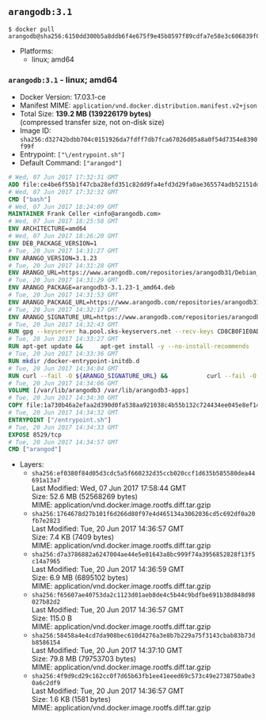 ## `arangodb:3.1`

```console
$ docker pull arangodb@sha256:6150dd300b5a8ddb6f4e675f9e45b8597f89cdfa7e58e3c606839f040fbabf0a
```

-	Platforms:
	-	linux; amd64

### `arangodb:3.1` - linux; amd64

-	Docker Version: 17.03.1-ce
-	Manifest MIME: `application/vnd.docker.distribution.manifest.v2+json`
-	Total Size: **139.2 MB (139226179 bytes)**  
	(compressed transfer size, not on-disk size)
-	Image ID: `sha256:d32742bdbb704c0151926da7fdff7db7fca67026d05a8a0f54d7354e8390f99f`
-	Entrypoint: `["\/entrypoint.sh"]`
-	Default Command: `["arangod"]`

```dockerfile
# Wed, 07 Jun 2017 17:32:31 GMT
ADD file:ce4be6f55b1f47cba28efd351c82dd9fa4efd3d29fa0ae365574adb52151dda1 in / 
# Wed, 07 Jun 2017 17:32:32 GMT
CMD ["bash"]
# Wed, 07 Jun 2017 18:24:09 GMT
MAINTAINER Frank Celler <info@arangodb.com>
# Wed, 07 Jun 2017 18:25:58 GMT
ENV ARCHITECTURE=amd64
# Wed, 07 Jun 2017 18:26:20 GMT
ENV DEB_PACKAGE_VERSION=1
# Tue, 20 Jun 2017 14:31:27 GMT
ENV ARANGO_VERSION=3.1.23
# Tue, 20 Jun 2017 14:31:28 GMT
ENV ARANGO_URL=https://www.arangodb.com/repositories/arangodb31/Debian_8.0
# Tue, 20 Jun 2017 14:31:29 GMT
ENV ARANGO_PACKAGE=arangodb3-3.1.23-1_amd64.deb
# Tue, 20 Jun 2017 14:31:53 GMT
ENV ARANGO_PACKAGE_URL=https://www.arangodb.com/repositories/arangodb31/Debian_8.0/amd64/arangodb3-3.1.23-1_amd64.deb
# Tue, 20 Jun 2017 14:32:17 GMT
ENV ARANGO_SIGNATURE_URL=https://www.arangodb.com/repositories/arangodb31/Debian_8.0/amd64/arangodb3-3.1.23-1_amd64.deb.asc
# Tue, 20 Jun 2017 14:32:43 GMT
RUN gpg --keyserver ha.pool.sks-keyservers.net --recv-keys CD8CB0F1E0AD5B52E93F41E7EA93F5E56E751E9B
# Tue, 20 Jun 2017 14:33:27 GMT
RUN apt-get update &&     apt-get install -y --no-install-recommends         libjemalloc1 	libsnappy1         ca-certificates         pwgen         curl     &&     rm -rf /var/lib/apt/lists/*
# Tue, 20 Jun 2017 14:33:36 GMT
RUN mkdir /docker-entrypoint-initdb.d
# Tue, 20 Jun 2017 14:34:04 GMT
RUN curl --fail -O ${ARANGO_SIGNATURE_URL} &&           curl --fail -O ${ARANGO_PACKAGE_URL} &&             gpg --verify ${ARANGO_PACKAGE}.asc &&     (echo arangodb3 arangodb3/password password test | debconf-set-selections) &&     (echo arangodb3 arangodb3/password_again password test | debconf-set-selections) &&     DEBIAN_FRONTEND="noninteractive" dpkg -i ${ARANGO_PACKAGE} &&     rm -rf /var/lib/arangodb3/* &&     sed -ri         -e 's!127\.0\.0\.1!0.0.0.0!g'         -e 's!^(file\s*=).*!\1 -!'         -e 's!^#\s*uid\s*=.*!uid = arangodb!'         -e 's!^#\s*gid\s*=.*!gid = arangodb!'         /etc/arangodb3/arangod.conf     &&     rm -f ${ARANGO_PACKAGE}*
# Tue, 20 Jun 2017 14:34:06 GMT
VOLUME [/var/lib/arangodb3 /var/lib/arangodb3-apps]
# Tue, 20 Jun 2017 14:34:30 GMT
COPY file:1a730b46a2efaa2d390d0fa538aa921038c4b55b132c724434ee045e8ef14ed3 in /entrypoint.sh 
# Tue, 20 Jun 2017 14:34:32 GMT
ENTRYPOINT ["/entrypoint.sh"]
# Tue, 20 Jun 2017 14:34:33 GMT
EXPOSE 8529/tcp
# Tue, 20 Jun 2017 14:34:57 GMT
CMD ["arangod"]
```

-	Layers:
	-	`sha256:ef0380f84d05d3cdc5a5f660232d35ccb020ccf1d635b585580dea44691a13a7`  
		Last Modified: Wed, 07 Jun 2017 17:58:44 GMT  
		Size: 52.6 MB (52568269 bytes)  
		MIME: application/vnd.docker.image.rootfs.diff.tar.gzip
	-	`sha256:1764678d27b101f6d266d80f97e4d465134a3062036cd5c692df0a20fb7e2823`  
		Last Modified: Tue, 20 Jun 2017 14:36:57 GMT  
		Size: 7.4 KB (7409 bytes)  
		MIME: application/vnd.docker.image.rootfs.diff.tar.gzip
	-	`sha256:d7a3786882a6247004ae44e5e01643a8bc999f74a3956852828f13f5c14a7965`  
		Last Modified: Tue, 20 Jun 2017 14:36:59 GMT  
		Size: 6.9 MB (6895102 bytes)  
		MIME: application/vnd.docker.image.rootfs.diff.tar.gzip
	-	`sha256:f65607ae40753da2c1123d01aeb8de4c5b44c9bdfbe691b38d848d98027b82d2`  
		Last Modified: Tue, 20 Jun 2017 14:36:57 GMT  
		Size: 115.0 B  
		MIME: application/vnd.docker.image.rootfs.diff.tar.gzip
	-	`sha256:58458a4e4cd7da908bec610d4276a3e8b7b229a75f3143cbab83b73db8586154`  
		Last Modified: Tue, 20 Jun 2017 14:37:10 GMT  
		Size: 79.8 MB (79753703 bytes)  
		MIME: application/vnd.docker.image.rootfs.diff.tar.gzip
	-	`sha256:4f9d9cd29c162cc0f7d65b63fb1ee41eeed69c573c49e2738750a0e30a6c2df9`  
		Last Modified: Tue, 20 Jun 2017 14:36:57 GMT  
		Size: 1.6 KB (1581 bytes)  
		MIME: application/vnd.docker.image.rootfs.diff.tar.gzip
